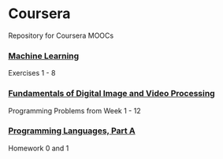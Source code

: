 # Coursera
Repository for Coursera MOOCs

### [Machine Learning](https://www.coursera.org/learn/machine-learning)
Exercises 1 - 8

### [Fundamentals of Digital Image and Video Processing](https://www.coursera.org/learn/digital)
Programming Problems from Week 1 - 12

### [Programming Languages, Part A](https://www.coursera.org/learn/programming-languages)
Homework 0 and 1
